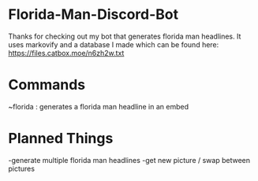 # Florida-Man-Discord-Bot

Thanks for checking out my bot that generates florida man headlines. It uses markovify and a database I made which can be found here:
https://files.catbox.moe/n6zh2w.txt

# Commands
~florida : generates a florida man headline in an embed

# Planned Things
-generate multiple florida man headlines
-get new picture / swap between pictures
